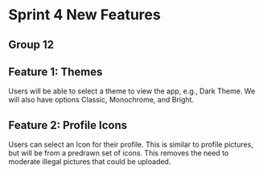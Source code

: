 
# Sprint 4 New Features
## Group 12


## Feature 1: Themes

Users will be able to select a theme to view the app, e.g., Dark Theme. We will also have options Classic, Monochrome, and Bright.

## Feature 2: Profile Icons

Users can select an Icon for their profile. This is similar to profile pictures, but will be from a predrawn set of icons. This removes the need to moderate illegal pictures that could be uploaded. 